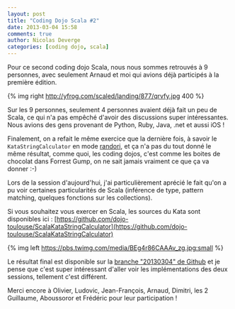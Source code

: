 ```yaml
---
layout: post
title: "Coding Dojo Scala #2"
date: 2013-03-04 15:58
comments: true
author: Nicolas Deverge
categories: [coding dojo, scala]
---
```


Pour ce second coding dojo Scala, nous nous sommes retrouvés à 9 personnes, avec seulement Arnaud et moi qui avions déjà participés à la première édition.

{% img right http://yfrog.com/scaled/landing/877/qrvfy.jpg 400 %}

Sur les 9 personnes, seulement 4 personnes avaient déjà fait un peu de Scala, ce qui n'a pas empêché d'avoir des discussions super intéressantes. Nous avions des gens provenant de Python, Ruby, Java, .net et aussi iOS !

Finalement, on a refait le même exercice que la dernière fois, à savoir le `KataStringCalculator` en mode [randori](http://codingdojo.org/cgi-bin/wiki.pl?RandoriKata), et ça n'a pas du tout donné le même résultat, comme quoi, les coding dojos, c'est comme les boites de chocolat dans Forrest Gump, on ne sait jamais vraiment ce que ça va donner :-)

Lors de la session d'aujourd'hui, j'ai particulièrement aprécié le fait qu'on a pu voir certaines particularités de Scala (inférence de type, pattern matching, quelques fonctions sur les collections).

Si vous souhaitez vous exercer en Scala, les sources du Kata sont disponibles ici : [https://github.com/dojo-toulouse/ScalaKataStringCalculator](https://github.com/dojo-toulouse/ScalaKataStringCalculator)

{% img left https://pbs.twimg.com/media/BEg4r86CAAAv_zg.jpg:small %}

Le résultat final est disponible sur la [branche "20130304" de Github](https://github.com/dojo-toulouse/ScalaKataStringCalculator/tree/20130304) et je pense que c'est super intéressant d'aller voir les implémentations des deux sessions, tellement c'est différent.

Merci encore à Olivier, Ludovic, Jean-François, Arnaud, Dimitri, les 2 Guillaume, Aboussoror et Frédéric pour leur participation !